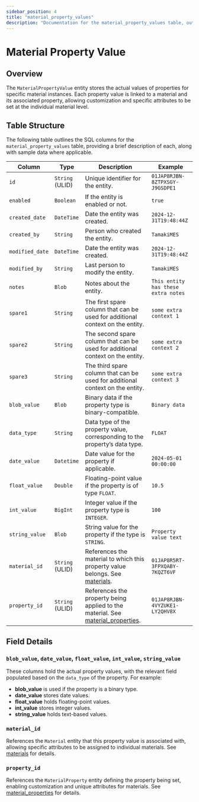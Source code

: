 ```yaml
---
sidebar_position: 4
title: "material_property_values"
description: "Documentation for the material_property_values table, outlining its columns and structure."
---
```


# Material Property Value

## Overview

The `MaterialPropertyValue` entity stores the actual values of properties for specific material instances. Each property
value is linked to a material and its associated property, allowing customization and specific attributes to be set at
the individual material level.

## Table Structure

The following table outlines the SQL columns for the `material_property_values` table, providing a brief description of
each, along with sample data where applicable.

| Column          | Type            | Description                                                                                                            | Example                             |
| --------------- | --------------- | ---------------------------------------------------------------------------------------------------------------------- | ----------------------------------- |
| `id`            | `String` (ULID) | Unique identifier for the entity.                                                                                      | `01JAP8RJBN-8ZTPXSGY-J9GSDPE1`      |
| `enabled`       | `Boolean`       | If the entity is enabled or not.                                                                                       | `true`                              |
| `created_date`  | `DateTime`      | Date the entity was created.                                                                                           | `2024-12-31T19:48:44Z`              |
| `created_by`    | `String`        | Person who created the entity.                                                                                         | `TamakiMES`                         |
| `modified_date` | `DateTime`      | Date the entity was created.                                                                                           | `2024-12-31T19:48:44Z`              |
| `modified_by`   | `String`        | Last person to modify the entity.                                                                                      | `TamakiMES`                         |
| `notes`         | `Blob`          | Notes about the entity.                                                                                                | `This entity has these extra notes` |
| `spare1`        | `String`        | The first spare column that can be used for additional context on the entity.                                          | `some extra context 1`              |
| `spare2`        | `String`        | The second spare column that can be used for additional context on the entity.                                         | `some extra context 2`              |
| `spare3`        | `String`        | The third spare column that can be used for additional context on the entity.                                          | `some extra context 3`              |
| `blob_value`    | `Blob`          | Binary data if the property type is binary-compatible.                                                                 | `Binary data`                       |
| `data_type`     | `String`        | Data type of the property value, corresponding to the property’s data type.                                            | `FLOAT`                             |
| `date_value`    | `Datetime`      | Date value for the property if applicable.                                                                             | `2024-05-01 00:00:00`               |
| `float_value`   | `Double`        | Floating-point value if the property is of type `FLOAT`.                                                               | `10.5`                              |
| `int_value`     | `BigInt`        | Integer value if the property type is `INTEGER`.                                                                       | `100`                               |
| `string_value`  | `Blob`          | String value for the property if the type is `STRING`.                                                                 | `Property value text`               |
| `material_id`   | `String` (ULID) | References the material to which this property value belongs. See [materials](../material-model/material).             | `01JAP8R5RT-3FPXQABY-7KQZT6VF`      |
| `property_id`   | `String` (ULID) | References the property being applied to the material. See [material_properties](../material-model/material-property). | `01JAP8RJBN-4VYZUKE1-LY2QHV8X`      |

## Field Details

### `blob_value`, `date_value`, `float_value`, `int_value`, `string_value`

These columns hold the actual property values, with the relevant field populated based on the `data_type` of the
property. For example:

- **blob_value** is used if the property is a binary type.
- **date_value** stores date values.
- **float_value** holds floating-point values.
- **int_value** stores integer values.
- **string_value** holds text-based values.

### `material_id`

References the `Material` entity that this property value is associated with, allowing specific attributes to be
assigned to individual materials.
See [materials](../material-model/material) for details.

### `property_id`

References the `MaterialProperty` entity defining the property being set, enabling customization and unique attributes
for materials.
See [material_properties](../material-model/material-property) for details.
